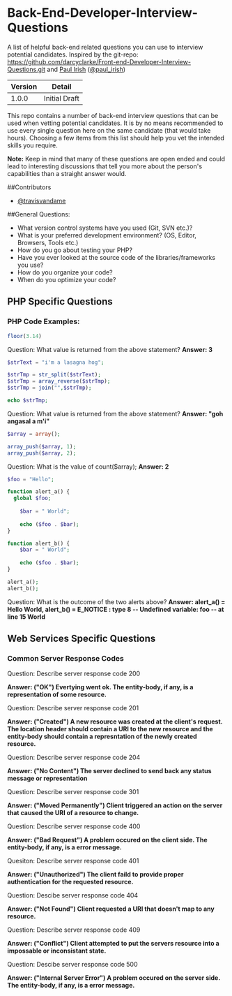 Back-End-Developer-Interview-Questions
======================================

A list of helpful back-end related questions you can use to interview potential candidates. 
Inspired by the git-repo: https://github.com/darcyclarke/Front-end-Developer-Interview-Questions.git and
[Paul Irish](http://paulirish.com) ([@paul_irish](http://twitter.com/paul_irish)) 

|Version    |Detail          |
|-----------|----------------|
|1.0.0      |Initial Draft   |

This repo contains a number of back-end interview questions that can be used when vetting potential candidates. 
It is by no means recommended to use every single question here on the same candidate (that would take hours). 
Choosing a few items from this list should help you vet the intended skills you require.

**Note:** Keep in mind that many of these questions are open ended and could lead to interesting discussions that tell 
you more about the person's capabilities than a straight answer would.

##Contributors

* [@travisvandame](http://www.twitter.com/travisvandame)

##General Questions:

* What version control systems have you used (Git, SVN etc.)?
* What is your preferred development environment? (OS, Editor, Browsers, Tools etc.)
* How do you go about testing your PHP?
* Have you ever looked at the source code of the libraries/frameworks you use?
* How do you organize your code?
* When do you optimize your code?

## PHP Specific Questions

### PHP Code Examples:
```php
floor(3.14)
```
Question: What value is returned from the above statement? 
**Answer: 3**

```php
$strText = "i'm a lasagna hog";

$strTmp = str_split($strText);
$strTmp = array_reverse($strTmp);
$strTmp = join("",$strTmp);

echo $strTmp;
```
Question: What value is returned from the above statement? 
**Answer: "goh angasal a m'i"**

```PHP
$array = array();

array_push($array, 1);
array_push($array, 2);
```
Question: What is the value of count($array);
**Answer: 2**

```PHP
$foo = "Hello";

function alert_a() {
  global $foo;
	
	$bar = " World";
	
	echo ($foo . $bar);
}

function alert_b() {	
	$bar = " World";
	
	echo ($foo . $bar);
}

alert_a();
alert_b();
```
Question: What is the outcome of the two alerts above?
**Answer: alert_a() = Hello World, alert_b() = E_NOTICE : type 8 -- Undefined variable: foo -- at line 15 World**

## Web Services Specific Questions

### Common Server Response Codes

Question: Describe server response code 200

**Answer: ("OK") Evertying went ok. The entity-body, if any, is a representation of some resource.**

Question: Describe server response code 201

**Answer: ("Created") A new resource was created at the client's request. The location header should contain a URI to the new resource and the entity-body should contain a represntation of the newly created resource.**

Question: Describe server response code 204

**Answer: ("No Content") The server declined to send back any status message or representation** 

Question: Describe server response code 301

**Answer: ("Moved Permanently") Client triggered an action on the server that caused the URI of a resource to change.**

Question: Describe server response code 400

**Answer: ("Bad Request") A problem occured on the client side. The entity-body, if any, is a error message.**

Quesiton: Describe server response code 401

**Answer: ("Unauthorized") The client faild to provide proper authentication for the requested resource.**

Question: Descibe server response code 404

**Answer: ("Not Found") Client requested a URI that doesn't map to any resource.**

Question: Describe server response code 409

**Answer: ("Conflict") Client attempted to put the servers resource into a impossable or inconsistant state.**

Question: Descibe server response code 500

**Answer: ("Internal Server Error") A problem occured on the server side. The entity-body, if any, is a error message.**
